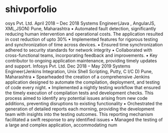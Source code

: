 # shivporfolio


osys Pvt. Ltd. April 2018 – Dec 2018
Systems Engineer(Java , AngularJS, XML,JSON) Pune, Maharashtra
▪ Automated fault detection, significantly reducing human intervention and operational costs. The application
resulted in cost reduction of upto 30%
▪ Implemented features for rigorous testing and synchronization of time across devices.
▪ Ensured time synchronization adhered to security standards for network integrity
▪ Collaborated with cross-functional teams, incorporating feedback and improvements.
▪ Key contributor to ongoing application maintenance, providing timely updates and support.
Infosys Pvt. Ltd. Dec 2018 – May 2019
Systems Engineer(Jenkins Integration, Unix Shell Scripting, Putty, C I/C D) Pune, Maharashtra
▪ Spearheaded the creation of a comprehensive Jenkins application designed to automate the compilation,
deployment, and testing of code every night.
▪ Implemented a nightly testing workflow that ensured the timely execution of compilation tests and development
checks. This process aimed to identify any potential issues arising from new code additions, preventing
disruptions to existing functionality
▪ Orchestrated the generation of detailed reports each morning, providing the development team with insights
into the testing outcomes. This reporting mechanism facilitated a swift response to any identified issues
▪ Managed the testing of a large and complex application, accommodating num
